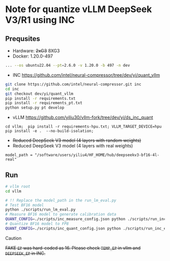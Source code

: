 # Note for quantize vLLM DeepSeek V3/R1 using INC

## Prequsites

- Hardware: ~~2xG3~~  8XG3
- Docker: 1.20.0-497

```bash
... --os ubuntu22.04 --pt=2.6.0 -v 1.20.0 -b 497 -n dev
```

- INC <https://github.com/intel/neural-compressor/tree/dev/yi/quant_vllm>

```bash
git clone https://github.com/intel/neural-compressor.git inc
cd inc
git checkout dev/yi/quant_vllm
pip install -r requirements.txt
pip install -r requirements_pt.txt
python setup.py pt develop
```

- vLLM <https://github.com/yiliu30/vllm-fork/tree/dev/yi/ds_inc_quant>

```
cd vllm;  pip install -r requirements-hpu.txt; VLLM_TARGET_DEVICE=hpu pip install -e .  --no-build-isolation;
```

- ~~Reduced DeepSeek V3 model (4 layers with random weights)~~
- Reduced DeepSeek V3 model (4 layers with real weights)

```
model_path = "/software/users/yiliu4/HF_HOME/hub/deepseekv3-bf16-4l-real"
```

## Run

```bash
# vllm root
cd vllm

# !! Replace the model_path in the run_lm_eval.py
# Test BF16 model
python ./scripts/run_lm_eval.py  
# Measure BF16 model to generate calibration data
QUANT_CONFIG=./scripts/inc_measure_config.json python ./scripts/run_inc_example_tp.py
# Quantize BF16 model to FP8
QUANT_CONFIG=./scripts/inc_quant_config.json python ./scripts/run_inc_example_tp.py
```

> [!CAUTION]
> ~~FAKE `EP` was hard-coded as 16. Please check `TEMP_EP` in vllm and `DEEPSEEK_EP` in INC.~~
